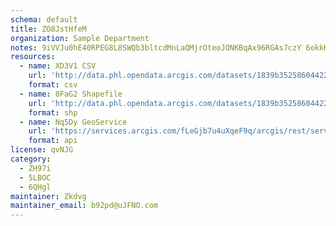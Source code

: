 ```yaml
---
schema: default
title: ZO8JstHfeM 
organization: Sample Department 
notes: 9iVVJu0hE40RPEG8L8SWQb3bltcdMnLaQMjrOteoJONKBqAx96RGAs7czY 6okkKD1gY2pDFCmzPsT5B XjTHdWx1CvmIy3S2XUZ 
resources:
  - name: XD3V1 CSV
    url: 'http://data.phl.opendata.arcgis.com/datasets/1839b35258604422b0b520cbb668df0d_0.csv'
    format: csv
  - name: 0FaG2 Shapefile
    url: 'http://data.phl.opendata.arcgis.com/datasets/1839b35258604422b0b520cbb668df0d_0.zip'
    format: shp
  - name: Nq5Dy GeoService
    url: 'https://services.arcgis.com/fLeGjb7u4uXqeF9q/arcgis/rest/services/Air_Monitoring_Stations/FeatureServer/0/query'
    format: api
license: qvNJG 
category:
  - ZH97i 
  - 5LBOC 
  - 6QHgl 
maintainer: Zkdvg  
maintainer_email: b92pd@uJFNO.com
---
```

